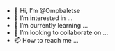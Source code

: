 - 👋 Hi, I’m @Ompbaletse
- 👀 I’m interested in ...
- 🌱 I’m currently learning ...
- 💞️ I’m looking to collaborate on ...
- 📫 How to reach me ...

<!---
Ompbaletse/Ompbaletse is a ✨ special ✨ repository because its `README.md` (this file) appears on your GitHub profile.
You can click the Preview link to take a look at your changes.
--->
